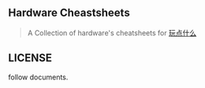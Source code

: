 Hardware Cheastsheets
---

> A Collection of hardware's cheatsheets for [玩点什么](https://www.wandianshenme.com)



LICENSE
---

follow documents.
